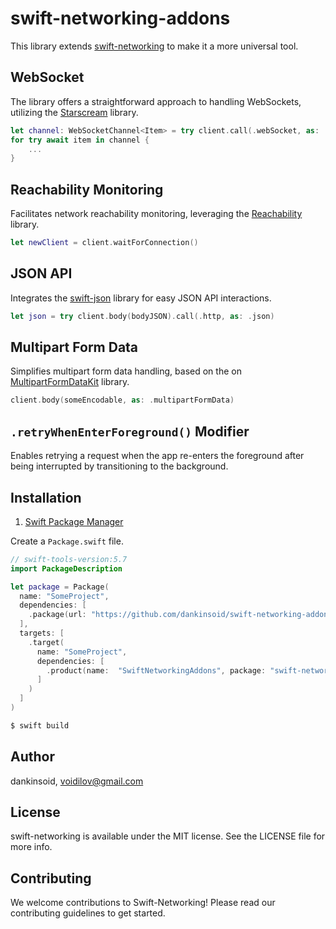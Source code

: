 # swift-networking-addons
This library extends [swift-networking](https://github.com/dankinsoid/swift-networking) to make it a more universal tool.

## WebSocket
The library offers a straightforward approach to handling WebSockets, utilizing the [Starscream](https://github.com/daltoniam/Starscream.git) library.
```swift
let channel: WebSocketChannel<Item> = try client.call(.webSocket, as: .decodable)
for try await item in channel {
    ...
}
```
## Reachability Monitoring
Facilitates network reachability monitoring, leveraging the [Reachability](https://github.com/ashleymills/Reachability.swift) library.
```swift
let newClient = client.waitForConnection()
```
## JSON API
Integrates the [swift-json](https://github.com/dankinsoid/swift-json) library for easy JSON API interactions.
```swift
let json = try client.body(bodyJSON).call(.http, as: .json)
```
## Multipart Form Data
Simplifies multipart form data handling, based on the on [MultipartFormDataKit](https://github.com/dankinsoid/MultipartFormDataKit.git) library.
```swift
client.body(someEncodable, as: .multipartFormData)
```
## `.retryWhenEnterForeground()`  Modifier
Enables retrying a request when the app re-enters the foreground after being interrupted by transitioning to the background.

## Installation

1. [Swift Package Manager](https://github.com/apple/swift-package-manager)

Create a `Package.swift` file.
```swift
// swift-tools-version:5.7
import PackageDescription

let package = Package(
  name: "SomeProject",
  dependencies: [
    .package(url: "https://github.com/dankinsoid/swift-networking-addons.git", from: "0.10.0")
  ],
  targets: [
    .target(
      name: "SomeProject",
      dependencies: [
        .product(name:  "SwiftNetworkingAddons", package: "swift-networking-addons"),
      ]
    )
  ]
)
```
```ruby
$ swift build
```

## Author

dankinsoid, voidilov@gmail.com

## License

swift-networking is available under the MIT license. See the LICENSE file for more info.

## Contributing
We welcome contributions to Swift-Networking! Please read our contributing guidelines to get started.
